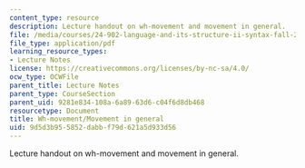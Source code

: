 ```yaml
---
content_type: resource
description: Lecture handout on wh-movement and movement in general.
file: /media/courses/24-902-language-and-its-structure-ii-syntax-fall-2003/9d5d3b955852dabbf79d621a5d933d56_1124_handout_2.pdf
file_type: application/pdf
learning_resource_types:
- Lecture Notes
license: https://creativecommons.org/licenses/by-nc-sa/4.0/
ocw_type: OCWFile
parent_title: Lecture Notes
parent_type: CourseSection
parent_uid: 9281e834-108a-6a89-63d6-c04f6d8db468
resourcetype: Document
title: Wh-movement/Movement in general
uid: 9d5d3b95-5852-dabb-f79d-621a5d933d56
---
```

Lecture handout on wh-movement and movement in general.